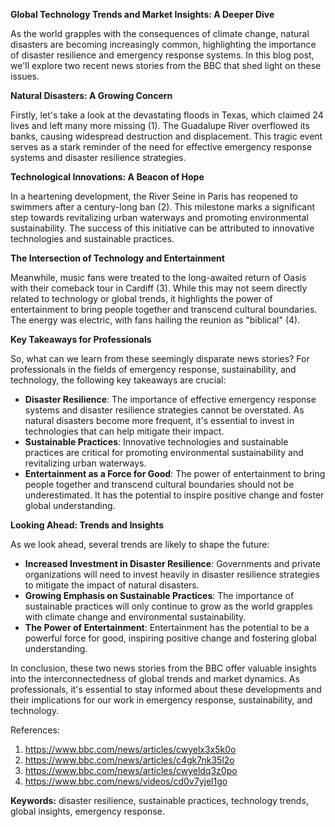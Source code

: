 **Global Technology Trends and Market Insights: A Deeper Dive**

As the world grapples with the consequences of climate change, natural disasters are becoming increasingly common, highlighting the importance of disaster resilience and emergency response systems. In this blog post, we'll explore two recent news stories from the BBC that shed light on these issues.

**Natural Disasters: A Growing Concern**

Firstly, let's take a look at the devastating floods in Texas, which claimed 24 lives and left many more missing (1). The Guadalupe River overflowed its banks, causing widespread destruction and displacement. This tragic event serves as a stark reminder of the need for effective emergency response systems and disaster resilience strategies.

**Technological Innovations: A Beacon of Hope**

In a heartening development, the River Seine in Paris has reopened to swimmers after a century-long ban (2). This milestone marks a significant step towards revitalizing urban waterways and promoting environmental sustainability. The success of this initiative can be attributed to innovative technologies and sustainable practices.

**The Intersection of Technology and Entertainment**

Meanwhile, music fans were treated to the long-awaited return of Oasis with their comeback tour in Cardiff (3). While this may not seem directly related to technology or global trends, it highlights the power of entertainment to bring people together and transcend cultural boundaries. The energy was electric, with fans hailing the reunion as "biblical" (4).

**Key Takeaways for Professionals**

So, what can we learn from these seemingly disparate news stories? For professionals in the fields of emergency response, sustainability, and technology, the following key takeaways are crucial:

* **Disaster Resilience**: The importance of effective emergency response systems and disaster resilience strategies cannot be overstated. As natural disasters become more frequent, it's essential to invest in technologies that can help mitigate their impact.
* **Sustainable Practices**: Innovative technologies and sustainable practices are critical for promoting environmental sustainability and revitalizing urban waterways.
* **Entertainment as a Force for Good**: The power of entertainment to bring people together and transcend cultural boundaries should not be underestimated. It has the potential to inspire positive change and foster global understanding.

**Looking Ahead: Trends and Insights**

As we look ahead, several trends are likely to shape the future:

* **Increased Investment in Disaster Resilience**: Governments and private organizations will need to invest heavily in disaster resilience strategies to mitigate the impact of natural disasters.
* **Growing Emphasis on Sustainable Practices**: The importance of sustainable practices will only continue to grow as the world grapples with climate change and environmental sustainability.
* **The Power of Entertainment**: Entertainment has the potential to be a powerful force for good, inspiring positive change and fostering global understanding.

In conclusion, these two news stories from the BBC offer valuable insights into the interconnectedness of global trends and market dynamics. As professionals, it's essential to stay informed about these developments and their implications for our work in emergency response, sustainability, and technology.

References:

1. https://www.bbc.com/news/articles/cwyelx3x5k0o
2. https://www.bbc.com/news/articles/c4gk7nk35l2o
3. https://www.bbc.com/news/articles/cwyeldq3z0po
4. https://www.bbc.com/news/videos/cd0v7yjel1go

**Keywords:** disaster resilience, sustainable practices, technology trends, global insights, emergency response.